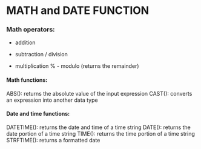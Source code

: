 # MATH and DATE FUNCTION

### Math operators:

+ addition
- subtraction
/ division
* multiplication
% - modulo
 (returns the remainder)

#### Math functions:

ABS(): returns the absolute value of the input expression
CAST(): converts an expression into another data type

#### Date and time functions:

DATETIME(): returns the date and time of a time string
DATE(): returns the date portion of a time string
TIME(): returns the time portion of a time string
STRFTIME(): returns a formatted date
